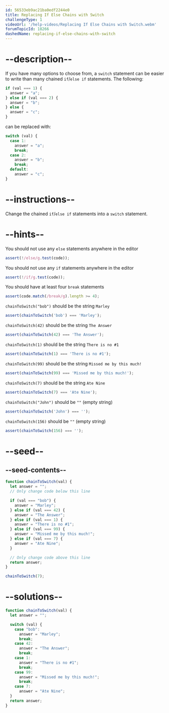 ```yaml
---
id: 56533eb9ac21ba0edf2244e0
title: Replacing If Else Chains with Switch
challengeType: 1
videoUrl: '/help-videos/Replacing If Else Chains with Switch.webm'
forumTopicId: 18266
dashedName: replacing-if-else-chains-with-switch
---
```


# --description--

If you have many options to choose from, a `switch` statement can be easier to write than many chained `if`/`else if` statements. The following:

```js
if (val === 1) {
  answer = "a";
} else if (val === 2) {
  answer = "b";
} else {
  answer = "c";
}
```

can be replaced with:

```js
switch (val) {
  case 1:
    answer = "a";
    break;
  case 2:
    answer = "b";
    break;
  default:
    answer = "c";
}
```

# --instructions--

Change the chained `if`/`else if` statements into a `switch` statement.

# --hints--

You should not use any `else` statements anywhere in the editor

```js
assert(!/else/g.test(code));
```

You should not use any `if` statements anywhere in the editor

```js
assert(!/if/g.test(code));
```

You should have at least four `break` statements

```js
assert(code.match(/break/g).length >= 4);
```

`chainToSwitch("bob")` should be the string `Marley`

```js
assert(chainToSwitch('bob') === 'Marley');
```

`chainToSwitch(42)` should be the string `The Answer`

```js
assert(chainToSwitch(42) === 'The Answer');
```

`chainToSwitch(1)` should be the string `There is no #1`

```js
assert(chainToSwitch(1) === 'There is no #1');
```

`chainToSwitch(99)` should be the string `Missed me by this much!`

```js
assert(chainToSwitch(99) === 'Missed me by this much!');
```

`chainToSwitch(7)` should be the string `Ate Nine`

```js
assert(chainToSwitch(7) === 'Ate Nine');
```

`chainToSwitch("John")` should be `""` (empty string)

```js
assert(chainToSwitch('John') === '');
```

`chainToSwitch(156)` should be `""` (empty string)

```js
assert(chainToSwitch(156) === '');
```

# --seed--

## --seed-contents--

```js
function chainToSwitch(val) {
  let answer = "";
  // Only change code below this line

  if (val === "bob") {
    answer = "Marley";
  } else if (val === 42) {
    answer = "The Answer";
  } else if (val === 1) {
    answer = "There is no #1";
  } else if (val === 99) {
    answer = "Missed me by this much!";
  } else if (val === 7) {
    answer = "Ate Nine";
  }

  // Only change code above this line
  return answer;
}

chainToSwitch(7);
```

# --solutions--

```js
function chainToSwitch(val) {
  let answer = "";

  switch (val) {
    case "bob":
      answer = "Marley";
      break;
    case 42:
      answer = "The Answer";
      break;
    case 1:
      answer = "There is no #1";
      break;
    case 99:
      answer = "Missed me by this much!";
      break;
    case 7:
      answer = "Ate Nine";
  }
  return answer;
}
```
